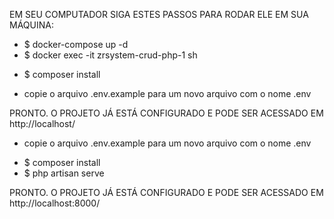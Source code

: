 <!-- ESTE PROJETO CONTÉM O DOCKER INSTALADO COM TUDO QUE PRECISA PARA FUNCIONAR. CASO VOCÊ TENHA O DOCKER INSTALADO -->
<!-- ********** INSTALAÇÃO COM DOCKER ************* -->
EM SEU COMPUTADOR SIGA ESTES PASSOS PARA RODAR ELE EM SUA MÁQUINA:
- $ docker-compose up -d
- $ docker exec -it zrsystem-crud-php-1 sh

<!-- SE O CONTAINER DOCKER FOR MONTADO COM SUCESSO O COMANDO ACIMA DEVERÁ EXIBIR O TERMINAL DO CONTAINER. NESTE TERMINAL VOCÊ PRECISARÁ EXECUTAR OS SEGUINTE COMANDO:  -->
- $ composer install

<!-- APÓS ESTE COMANDO O LARAVEL ESTARÁ INSTALADO ENTÃO -->
- copie o arquivo .env.example para um novo arquivo com o nome .env

PRONTO. O PROJETO JÁ ESTÁ CONFIGURADO E PODE SER ACESSADO EM http://localhost/
<!-- ********** INSTALAÇÃO SEM O DOCKER ************** -->
<!-- CASO VOCÊ NÃO QUERIA UTILIZAR O DOCKER CERTIFIQUE-SE DE TER O PHP 7.4 INSTALADO EM SUA MÁQUINA. -->
- copie o arquivo .env.example para um novo arquivo com o nome .env

<!-- CASO ESTEJA TUDO OK BASTA EXECUTAR OS SEGUINTES COMANDOS EM SEU TERMINAL. -->
- $ composer install
- $ php artisan serve

PRONTO. O PROJETO JÁ ESTÁ CONFIGURADO E PODE SER ACESSADO EM http://localhost:8000/